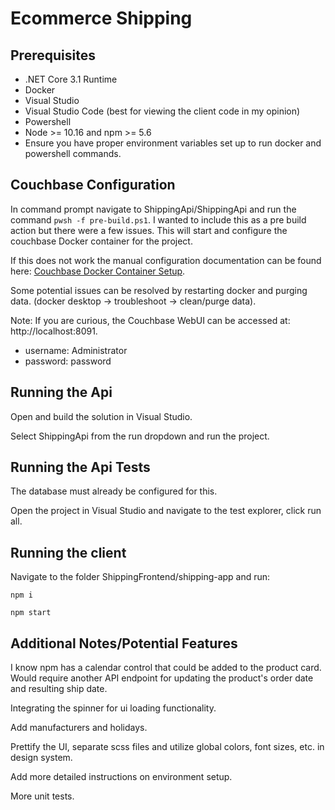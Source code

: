 # Ecommerce Shipping

## Prerequisites

- .NET Core 3.1 Runtime
- Docker
- Visual Studio
- Visual Studio Code (best for viewing the client code in my opinion)
- Powershell
- Node >= 10.16 and npm >= 5.6 
- Ensure you have proper environment variables set up to run docker and powershell commands.

## Couchbase Configuration

In command prompt navigate to ShippingApi/ShippingApi and run the command `pwsh -f pre-build.ps1`. I wanted to include this as a pre build action but there were a few issues. This will start and configure the couchbase Docker container for the project.

If this does not work the manual configuration documentation can be found here: 
[Couchbase Docker Container Setup](https://docs.couchbase.com/tutorials/quick-start/quickstart-docker-image-manual-cb65.html).

Some potential issues can be resolved by restarting docker and purging data. (docker desktop -> troubleshoot -> clean/purge data).

Note: If you are curious, the Couchbase WebUI can be accessed at: http://localhost:8091. 
- username: Administrator
- password: password

## Running the Api
Open and build the solution in Visual Studio.

Select ShippingApi from the run dropdown and run the project.

## Running the Api Tests
The database must already be configured for this.

Open the project in Visual Studio and navigate to the test explorer, click run all. 

## Running the client
Navigate to the folder ShippingFrontend/shipping-app and run:

`npm i`

`npm start`

## Additional Notes/Potential Features

I know npm has a calendar control that could be added to the product card. Would require another API endpoint for updating the product's order date and resulting ship date. 

Integrating the spinner for ui loading functionality.

Add manufacturers and holidays.

Prettify the UI, separate scss files and utilize global colors, font sizes, etc. in design system.

Add more detailed instructions on environment setup.

More unit tests.